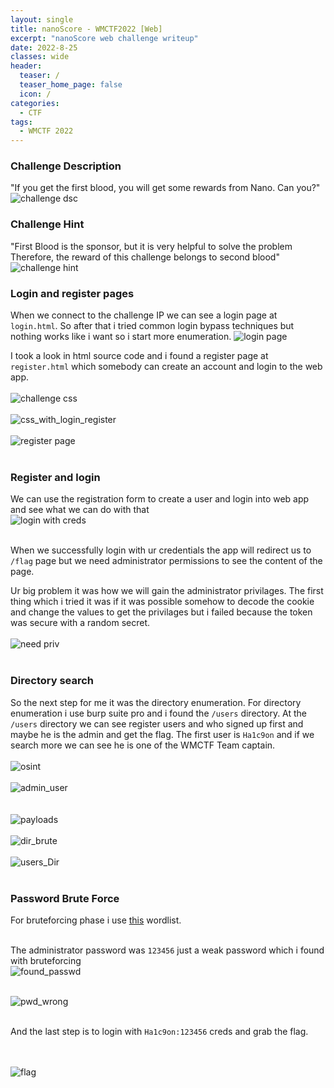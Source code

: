 ```yaml
---
layout: single
title: nanoScore - WMCTF2022 [Web]
excerpt: "nanoScore web challenge writeup"
date: 2022-8-25
classes: wide
header:
  teaser: /
  teaser_home_page: false
  icon: /
categories:
  - CTF
tags: 
  - WMCTF 2022
---
```


### Challenge Description
"If you get the first blood, you will get some rewards from Nano. Can you?" <br>
![challenge dsc](https://user-images.githubusercontent.com/45040001/186703630-fed38c87-d18b-4c61-8a9e-b92abae72653.png)<br>

### Challenge Hint
"First Blood is the sponsor, but it is very helpful to solve the problem Therefore, the reward of this challenge belongs to second blood"
![challenge hint](https://user-images.githubusercontent.com/45040001/186704114-7f942670-8560-4991-a986-1721358bdd3f.png)<br>


### Login and register pages
When we connect to the challenge IP we can see a login page at `login.html`. So after that i tried common login bypass techniques but nothing works like i want so i start more enumeration.
![login page](https://user-images.githubusercontent.com/45040001/186704685-d9d6cb74-e68d-48f3-8f79-87a7e0012d03.png)<br>

I took a look in html source code and i found a register page at `register.html` which somebody can create an account and login to the web app. <br><br>
![challenge css](https://user-images.githubusercontent.com/45040001/186705677-7563dce6-eb72-46e1-9995-f18fc606beb6.png) <br><br>
![css_with_login_register](https://user-images.githubusercontent.com/45040001/186705693-cc826f2a-e000-4dfe-9b39-931157ab1483.png) <br><br>
![register page](https://user-images.githubusercontent.com/45040001/186706183-b8f43a58-9790-45ad-9297-7e45b4c0b989.png)<br><br>

### Register and login
We can use the registration form to create a user and login into web app and see what we can do with that<br>
![login with creds](https://user-images.githubusercontent.com/45040001/186713903-61777eca-8555-4b53-8592-aea2c25ac56b.png)<br><br>

When we successfully login with ur credentials the app will redirect us to `/flag` page but we need administrator permissions to see the content of the page.
 
Ur big problem it was how we will gain the administrator privilages. The first thing which i tried it was if it was possible somehow to decode the cookie and change the values to get the privilages but i failed because the token was secure with a random secret.<br><br>
![need priv](https://user-images.githubusercontent.com/45040001/186714081-9e58a812-e615-4619-9e40-3abdf64d0a4f.png)<br><br>

### Directory search
So the next step for me it was the directory enumeration. For directory enumeration i use burp suite pro and i found the `/users` directory.
At the `/users` directory we can see register users and who signed up first and maybe he is the admin and get the flag.
The first user is `Ha1c9on` and if we search more we can see he is one of the WMCTF Team captain.<br><br>
![osint](https://user-images.githubusercontent.com/45040001/186723644-abe8a957-b215-406c-beb9-1542ecb9f4ff.png)<br><br>
![admin_user](https://user-images.githubusercontent.com/45040001/186720146-dffbb7d6-8142-403b-8f9f-d388f2c83ca1.png) <br><br>
<br>
![payloads](https://user-images.githubusercontent.com/45040001/186724027-b8aeb28c-0df7-4fce-908e-8caed594a4c2.png)<br><br>
![dir_brute](https://user-images.githubusercontent.com/45040001/186724043-4825c3fd-8ffe-41bb-935e-6a7900db0682.png)<br><br>
![users_Dir](https://user-images.githubusercontent.com/45040001/186724391-a2bded91-63ff-430f-98f4-4079f5d4c243.png)<br><br>


### Password Brute Force
For bruteforcing phase i use [this](https://github.com/danielmiessler/SecLists/blob/master/Passwords/Common-Credentials/10-million-password-list-top-1000000.txt) wordlist. <br>
<br>

The administrator password was `123456` just a weak password which i found with bruteforcing <br>
![found_passwd](https://user-images.githubusercontent.com/45040001/186725237-db073de2-98ce-44ec-8eb9-5e3ee8a5be2a.png)<br><br>

![pwd_wrong](https://user-images.githubusercontent.com/45040001/186725242-2b8e8747-69fe-4554-983c-9dc8bc290e49.png)<br><br>

And the last step is to login with `Ha1c9on:123456` creds and grab the flag.<br><br><br>

![flag](https://user-images.githubusercontent.com/45040001/186725259-68c28ae3-1a82-4e53-b309-db3a049fdad5.png)<br><br>

